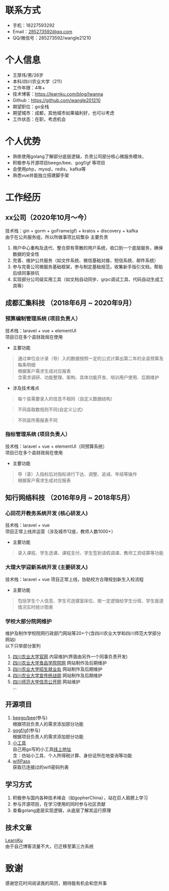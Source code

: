 # 联系方式

- 手机：18227593292
- Email：285273592@qq.com
- QQ/微信号：285273592/wangle21210

# 个人信息

 - 王厚伟/男/26岁
 - 本科/四川农业大学（211）
 - 工作年限：4年+
 - 技术博客：https://learnku.com/blog/Iwanna
 - Github：https://github.com/wangle201210
 - 期望职位：go全栈
 - 期望城市：成都，其他城市如果福利好，也可以考虑
 - 工作状态：在职，考虑机会

# 个人优势
 - 熟练使用golang了解部分底层逻辑，负责公司部分核心微服务模块，
 - 积极参与开源项目beego/bee、gogf/gf 等项目
 - 会使用php，mysql，redis，kafka等
 - 熟悉vue并能独立搭建脚手架
 
# 工作经历

## xx公司（2020年10月～今）  
技术栈：gin + gorm + goFrame(gf) + kratos + discovery + kafka  
由于在公共服务组，所以所做事项比较繁杂
主要负责
1. 用户中心重构及迭代、整合原有零散的用户系统，收口到一个底层服务，确保数据的安全性
2. 完善、维护公共服务（如文件系统、微信基础对接、短信系统、邮件系统）
3. 参与完善公司微服务基础框架，参与制定基础规范，收集新手指引文档，帮助后续同事排坑
4. 实现部分公司级实用工具（如文档自动同步、grpc调试工具、代码自动生成工具等）  

## 成都汇集科技 （2018年6月 ~ 2020年9月）

### 预算编制管理系统 (项目负责人）
技术栈：laravel + vue + elementUI  
项目已在多个县财政局在使用
 - 主要功能
 > 通过单位会计录（导）入的数据按照一定的公式计算出第二年的全县预算及每条明细  
根据客户需求生成对应报表  
含需求调研、功能整理、架构、具体功能开发、培训用户使用、后期维护  
 - 涉及技术难点
 > 每个县需要录入的信息不相同（自定义数据结构）

 > 不同县取数规则不同(自定义公式)

 > 不同县所需报表不同   

### 指标管理系统 (项目负责人）
技术栈：laravel + vue + elementUI（同预算系统）  
项目已在多个县财政局在使用
 - 主要功能
 > 导（录）入指标后对指标进行下达、调整、追减、年结等操作  
根据客户需求生成对应报表  


## 知行网络科技 （2016年9月 ~ 2018年5月）

### 心田花开教务系统开发 (核心研发人)
技术栈：laravel + vue  
项目正常上线并运营（涉及城市12座，教师人数1000+）
 - 主要功能
 > 录入课程、学生选课、课程支付、学生签到请假调课、教师工资结算等功能  

### 大理大学迎新系统开发 (主要研发人)
技术栈：laravel + vue
项目正常上线，协助校方合理规划新生入校流程
 - 主要功能
 > 包括学生个人信息、学生可选寝室床位、按一定逻辑给学生分班、学生报道情况实时统计图表

### 学校大部分院网维护
维护及制作学校院网行政部门网站等20+个(含四川农业大学和四川师范大学部分网站)  
以下只举部分案列
1. [四川农业大学官网](https://www.sicau.edu.cn) 内容维护(界面由另外一个同事负责开发)  
1. [四川农业大学食品学院院网](https://lixueyuan.sicau.edu.cn) 网站制作及后期维护
1. [四川农业大学招生就业处](https://zjc.sicau.edu.cn) 网站制作及后期维护
1. [四川农业大学宣传统战部](https://xtb.sicau.edu.cn) 网站制作及后期维护
1. [四川师范大学信息公开网](http://xb.sicnu.edu.cn/p/31) 网站维护   
... 

## 开源项目
1. [beego/bee](https://github.com/beego/bee)(参与)  
根据项目负责人的需求添加部分功能
1. [gogf/gf](https://github.com/gogf/gf)(参与)  
根据项目负责人的需求添加部分功能
1. [小工具](https://github.com/wangle201210/tools)  
自己用go写的小工具[线上地址](http://tools.iwangle.me/)  
含：仿站小工具、个人所得税计算、身份证所在地查询等功能
1. [wifiPass](https://github.com/wangle201210/wifiPass)  
获取已连接过的wifi密码列表

## 学习方式
1. 积极参与国内各种技术峰会（如gopherChina），站在巨人肩膀上学习
2. 参与开源项目，在学习使用的同时参与社区贡献
3. 查看golang底层实现逻辑，从底层了解其运行原理

## 技术文章
[LearnKu](https://learnku.com/blog/Iwanna)  
由于自己博客流量不大，已迁移至第三方系统

# 致谢
感谢您花时间阅读我的简历，期待能有机会和您共事

